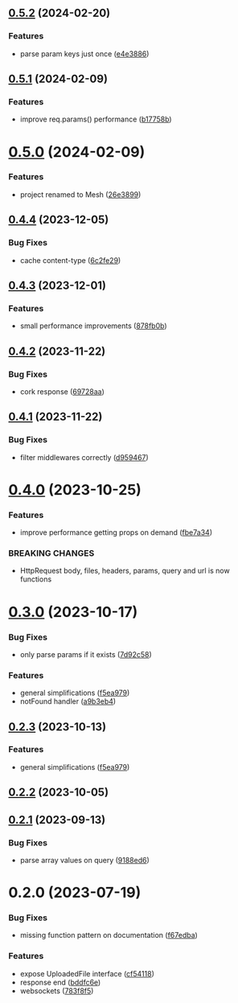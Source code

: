 ## [0.5.2](https://github.com/ionited/mesh/compare/0.5.1...0.5.2) (2024-02-20)

### Features

* parse param keys just once ([e4e3886](https://github.com/ionited/mesh/commit/e4e38864dfeaf4328c5962053a8d939c3bc9ac22))

## [0.5.1](https://github.com/ionited/mesh/compare/0.5.0...0.5.1) (2024-02-09)

### Features

* improve req.params() performance ([b17758b](https://github.com/ionited/mesh/commit/b17758bea25246599eb8953dc97963dfeab8aa60))

# [0.5.0](https://github.com/ionited/mesh/compare/0.4.4...0.5.0) (2024-02-09)

### Features

* project renamed to Mesh ([26e3899](https://github.com/ionited/mesh/commit/26e389923fbb54a4d11b0317c774c9b4bc53cb8d))

## [0.4.4](https://github.com/ionited/mhshcompare/0.4.3...0.4.4) (2023-12-05)

### Bug Fixes

* cache content-type ([6c2fe29](https://github.com/ionited/mhshcommit/6c2fe292b6c29f6fe868f82c51ce7d9293a775f8))

## [0.4.3](https://github.com/ionited/mhshcompare/0.4.2...0.4.3) (2023-12-01)

### Features

* small performance improvements ([878fb0b](https://github.com/ionited/mhshcommit/878fb0b696a083d8450c36d9a1ade7d148b8db51))

## [0.4.2](https://github.com/ionited/mhshcompare/0.4.1...0.4.2) (2023-11-22)

### Bug Fixes

* cork response ([69728aa](https://github.com/ionited/mhshcommit/69728aacbb055fc3471ddd334f7278d29cd6fc30))

## [0.4.1](https://github.com/ionited/mhshcompare/0.4.0...0.4.1) (2023-11-22)

### Bug Fixes

* filter middlewares correctly ([d959467](https://github.com/ionited/mhshcommit/d9594677168cdaf5936d6c93939cc58832a8696c))

# [0.4.0](https://github.com/ionited/mhshcompare/0.3.0...0.4.0) (2023-10-25)

### Features

* improve performance getting props on demand ([fbe7a34](https://github.com/ionited/mhshcommit/fbe7a3496b28639e1e32cc67405f3dd642fbcf6a))

### BREAKING CHANGES

* HttpRequest body, files, headers, params, query and url is now functions

# [0.3.0](https://github.com/ionited/mhshcompare/0.2.2...0.3.0) (2023-10-17)

### Bug Fixes

* only parse params if it exists ([7d92c58](https://github.com/ionited/mhshcommit/7d92c58aa68b5bab816cbd16fce13809060b10cd))

### Features

* general simplifications ([f5ea979](https://github.com/ionited/mhshcommit/f5ea9799d1bd7797624c59284cbe2f23628b14eb))
* notFound handler ([a9b3eb4](https://github.com/ionited/mhshcommit/a9b3eb44bdd38b2e4b28fca82f8e37642ab9a09b))

## [0.2.3](https://github.com/ionited/mhshcompare/0.2.1...0.2.3) (2023-10-13)

### Features

* general simplifications ([f5ea979](https://github.com/ionited/mhshcommit/f5ea9799d1bd7797624c59284cbe2f23628b14eb))

## [0.2.2](https://github.com/ionited/mhshcompare/0.2.1...0.2.2) (2023-10-05)

## [0.2.1](https://github.com/ionited/mhshcompare/0.2.0...0.2.1) (2023-09-13)

### Bug Fixes

* parse array values on query ([9188ed6](https://github.com/ionited/mhshcommit/9188ed6dd42226f1a5b2558b076a13258e6ae162))

# 0.2.0 (2023-07-19)

### Bug Fixes

* missing function pattern on documentation ([f67edba](https://github.com/ionited/mhshcommit/f67edba65cc1c0eef596c430eb736d6322afd585))

### Features

* expose UploadedFile interface ([cf54118](https://github.com/ionited/mhshcommit/cf541189db80ed3f10063eaeb7114e49362488e0))
* response end ([bddfc6e](https://github.com/ionited/mhshcommit/bddfc6e4d7a0d74ab706fc9d02c1314fe96f8b0e))
* websockets ([783f8f5](https://github.com/ionited/mhshcommit/783f8f596e9de87a3e84816d150f51a66bd27f7c))
